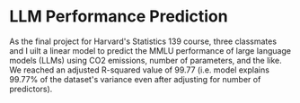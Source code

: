 # LLM Performance Prediction

As the final project for Harvard's Statistics 139 course, three classmates and I uilt a linear model to predict the MMLU performance of large language models (LLMs) using CO2 emissions, number of parameters, and the like. We reached an adjusted R-squared value of 99.77 (i.e. model explains 99.77% of the dataset's variance even after adjusting for number of predictors).
